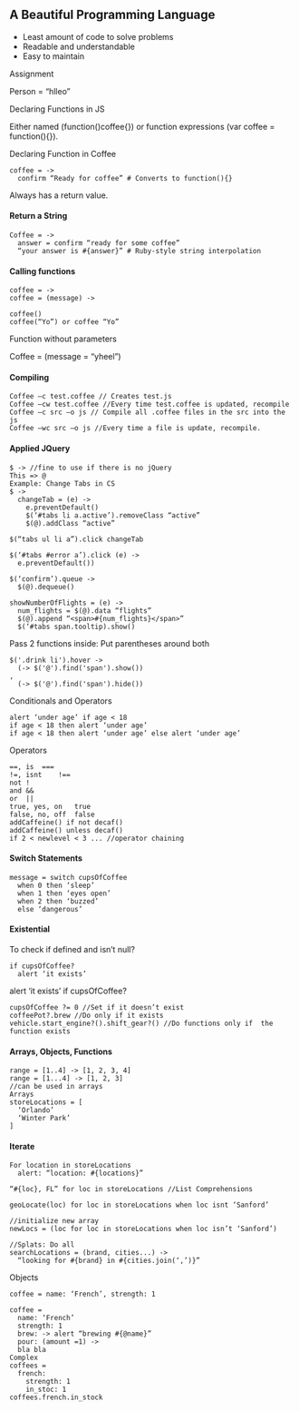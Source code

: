 ## A Beautiful Programming Language

- Least amount of code to solve problems
- Readable and understandable
- Easy to maintain

Assignment

  Person = “hlleo”

Declaring Functions in JS

Either named (function()coffee{}) or function expressions (var coffee = function(){}).

Declaring Function in Coffee

    coffee = ->
      confirm “Ready for coffee” # Converts to function(){}

Always has a return value.

#### Return a String

    Coffee = ->
      answer = confirm “ready for some coffee”
      “your answer is #{answer}” # Ruby-style string interpolation

#### Calling functions

    coffee = ->
    coffee = (message) ->

    coffee()
    coffee(“Yo”) or coffee “Yo”

Function without parameters

Coffee = (message = “yheel”)

#### Compiling

    Coffee –c test.coffee // Creates test.js
    Coffee –cw test.coffee //Every time test.coffee is updated, recompile
    Coffee –c src –o js // Compile all .coffee files in the src into the js
    Coffee –wc src –o js //Every time a file is update, recompile.

#### Applied JQuery

    $ -> //fine to use if there is no jQuery
    This => @
    Example: Change Tabs in CS
    $ ->
      changeTab = (e) ->
        e.preventDefault()
        $(‘#tabs li a.active’).removeClass “active”
        $(@).addClass “active”

    $(“tabs ul li a”).click changeTab

    $(‘#tabs #error a’).click (e) ->
      e.preventDefault())

    $(‘confirm’).queue ->
      $(@).dequeue()

    showNumberOfFlights = (e) ->
      num_flights = $(@).data “flights”
      $(@).append “<span>#{num_flights}</span>”
      $(‘#tabs span.tooltip).show()

Pass 2 functions inside: Put parentheses around both
    
    $('.drink li').hover -> 
      (-> $('@').find('span').show())
    ,  
      (-> $('@').find('span').hide())
     
Conditionals and Operators

    alert ‘under age’ if age < 18
    if age < 18 then alert ‘under age’
    if age < 18 then alert ‘under age’ else alert ‘under age’

Operators

    ==, is	===
    !=, isnt	!==
    not	!
    and	&&
    or	||
    true, yes, on	true
    false, no, off	false
    addCaffeine() if not decaf()
    addCaffeine() unless decaf()
    if 2 < newlevel < 3 ... //operator chaining

#### Switch Statements

    message = switch cupsOfCoffee
      when 0 then ‘sleep’
      when 1 then ‘eyes open’
      when 2 then ‘buzzed’
      else ‘dangerous’

#### Existential

To check if defined and isn’t null?

    if cupsOfCoffee?
      alert ‘it exists’

alert ‘it exists’ if cupsOfCoffee?

    cupsOfCoffee ?= 0 //Set if it doesn’t exist
    coffeePot?.brew //Do only if it exists
    vehicle.start_engine?().shift_gear?() //Do functions only if  the function exists

#### Arrays, Objects, Functions

    range = [1..4] -> [1, 2, 3, 4]
    range = [1...4] -> [1, 2, 3]
    //can be used in arrays
    Arrays
    storeLocations = [
      ‘Orlando’
      ‘Winter Park’
    ]

#### Iterate

    For location in storeLocations
      alert: “location: #{locations}”

    “#{loc}, FL” for loc in storeLocations //List Comprehensions

    geoLocate(loc) for loc in storeLocations when loc isnt ‘Sanford’

    //initialize new array
    newLocs = (loc for loc in storeLocations when loc isn’t ‘Sanford’)

    //Splats: Do all
    searchLocations = (brand, cities...) ->
      “looking for #{brand} in #{cities.join(‘,’)}”

Objects

    coffee = name: ‘French’, strength: 1

    coffee =
      name: ‘French’
      strength: 1
      brew: -> alert “brewing #{@name}”
      pour: (amount =1) ->
      bla bla
    Complex
    coffees =
      french: 
        strength: 1
        in_stoc: 1
    coffees.french.in_stock




